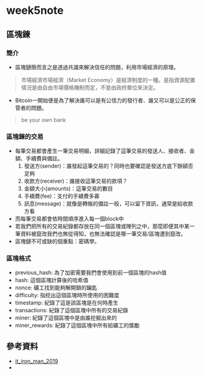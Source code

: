 # week5note
## 區塊鍊
### 簡介
* 區塊鏈簡而言之是透過共識來解決信任的問題，利用市場經濟的原理。
> 市場經濟市場經濟（Market Economy）是經濟制度的一種。是指資源配置情況是由自由市場價格機制而定，不是由政府單位來決定。
* Bitcoin一開始便是為了解決誰可以是有公信力的發行者、誰又可以是公正的保管者的問題。
>be your own bank
### 區塊鍊的交易
* 每筆交易都會產生一筆交易明細，詳細記錄了這筆交易的發送人、接收者、金額、手續費與備註。
  1. 發送方(sender)：誰發起這筆交易的？同時也要確認是發送方底下餘額否足夠
  2. 收款方(receiver)：誰接收這筆交易的款項？
  3. 金額大小(amounts)：這筆交易的數目
  4. 手續費(fee)：支付的手續費多寡
  5. 訊息(message)：就像是轉帳的備註一般，可以留下資訊，通常是給收款方看
* 而每筆交易都會依時間順序進入每一個block中
* 若我們把所有的交易紀錄都存放在同一個區塊或陣列之中，那麼即便其中某一筆資料被竄改我們也無從得知，也無法確認是哪一筆交易/區塊遭到竄改。
* 區塊鏈不可或缺的個重點：密碼學。
### 區塊格式
* previous_hash: 為了加密需要我們會使用到前一個區塊的hash值
* hash: 這個區塊計算後的哈希值
* nonce: 礦工找到能夠解開鎖的鑰匙
* difficulty: 指挖出這個區塊時所使用的困難度
* timestamp: 紀錄了這是該區塊是在何時產生
* transactions: 紀錄了這個區塊中所有的交易紀錄
* miner: 紀錄了這個區塊中是由誰挖掘出來的
* miner_rewards: 紀錄了這個區塊中所有給礦工的獎勵
## 參考資料
* [it_iron_man_2019](https://github.com/lkm543/it_iron_man_2019)
* 
